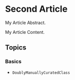 # Second Article

My Article Abstract.

My Article Content.

## Topics

### Basics

- ``DoublyManuallyCuratedClass``

<!-- Copyright (c) 2021 Apple Inc and the Swift Project authors. All Rights Reserved. -->
